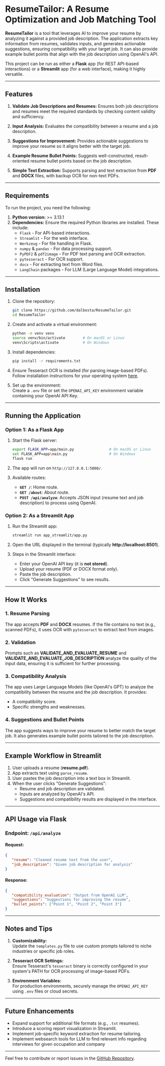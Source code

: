 # ResumeTailor: A Resume Optimization and Job Matching Tool

**ResumeTailor** is a tool that leverages AI to improve your resume by analyzing it against a provided job description. The application extracts key information from resumes, validates inputs, and generates actionable suggestions, ensuring compatibility with your target job. It can also provide example bullet points that align with the job description using OpenAI's API.

This project can be run as either a **Flask** app (for REST API-based interactions) or a **Streamlit** app (for a web interface), making it highly versatile.

---

## Features

1. **Validate Job Descriptions and Resumes:**
   Ensures both job descriptions and resumes meet the required standards by checking content validity and sufficiency.

2. **Input Analysis:**
   Evaluates the compatibility between a resume and a job description.

3. **Suggestions for Improvement:**
   Provides actionable suggestions to improve your resume so it aligns better with the target job.

4. **Example Resume Bullet Points:**
   Suggests well-constructed, result-oriented resume bullet points based on the job description.

5. **Simple Text Extraction:**
   Supports parsing and text extraction from **PDF** and **DOCX** files, with backup OCR for non-text PDFs.

---

## Requirements

To run the project, you need the following:

1. **Python version:** >= 3.13.1  
2. **Dependencies:**
   Ensure the required Python libraries are installed. These include:
   - `Flask` - For API-based interactions.
   - `Streamlit` - For the web interface.
   - `Werkzeug` - For file handling in Flask.
   - `numpy` & `pandas` - For data processing support.
   - `PyPDF2` & `pdf2image` - For PDF text parsing and OCR extraction.
   - `pytesseract` - For OCR support.
   - `docx` - For extracting text from Word files.
   - `LangChain` packages - For LLM (Large Language Model) integrations.

---

## Installation

1. Clone the repository:
   ```bash
   git clone https://github.com/dalbosta/ResumeTailor.git
   cd ResumeTailor
   ```

2. Create and activate a virtual environment:
   ```bash
   python -m venv venv
   source venv/bin/activate        # On macOS or Linux
   venv\Scripts\activate           # On Windows
   ```

3. Install dependencies:
   ```bash
   pip install -r requirements.txt
   ```

4. Ensure Tesseract OCR is installed (for parsing image-based PDFs).  
   Follow installation instructions for your operating system [here](https://github.com/tesseract-ocr/tesseract).

5. Set up the environment:  
   Create a `.env` file or set the `OPENAI_API_KEY` environment variable containing your OpenAI API Key.

---

## Running the Application

### Option 1: As a Flask App
1. Start the Flask server:
   ```bash
   export FLASK_APP=app/main.py                # On macOS or Linux
   set FLASK_APP=app\main.py                   # On Windows
   flask run
   ```

2. The app will run on `http://127.0.0.1:5000/`.

3. Available routes:
   - **`GET /`**: Home route.
   - **`GET /about`**: About route.
   - **`POST /api/analyze`**: Accepts JSON input (resume text and job description) to process using OpenAI.

### Option 2: As a Streamlit App
1. Run the Streamlit app:
   ```bash
   streamlit run app_streamlit/app.py
   ```

2. Open the URL displayed in the terminal (typically **http://localhost:8501**).

3. Steps in the Streamlit interface:
   - Enter your OpenAI API key (it is **not stored**).
   - Upload your resume (PDF or DOCX format only).
   - Paste the job description.
   - Click "Generate Suggestions" to see results.


---

## How It Works

### 1. Resume Parsing
The app accepts **PDF** and **DOCX** resumes. If the file contains no text (e.g., scanned PDFs), it uses OCR with `pytesseract` to extract text from images.

### 2. Validation
Prompts such as **VALIDATE_AND_EVALUATE_RESUME** and **VALIDATE_AND_EVALUATE_JOB_DESCRIPTION** analyze the quality of the input data, ensuring it is sufficient for further processing.

### 3. Compatibility Analysis
The app uses Large Language Models (like OpenAI's GPT) to analyze the compatibility between the resume and the job description. It provides:
   - A compatibility score.
   - Specific strengths and weaknesses.

### 4. Suggestions and Bullet Points
The app suggests ways to improve your resume to better match the target job. It also generates example bullet points tailored to the job description.

---

## Example Workflow in Streamlit

1. User uploads a resume (**resume.pdf**).
2. App extracts text using `parse_resume`.
3. User pastes the job description into a text box in Streamlit.
4. When the user clicks "Generate Suggestions":
   - Resume and job description are validated.
   - Inputs are analyzed by OpenAI's API.
   - Suggestions and compatibility results are displayed in the interface.

---

## API Usage via Flask

### Endpoint: `/api/analyze`

#### Request:
```json
{
   "resume": "Cleaned resume text from the user",
   "job_description": "Given job description for analysis"
}
```

#### Response:
```json
{
   "compatibility_evaluation": "Output from OpenAI LLM",
   "suggestions": "Suggestions for improving the resume",
   "bullet_points": ["Point 1", "Point 2", "Point 3"]
}
```

---

## Notes and Tips

1. **Customizability:**  
   Update the `templates.py` file to use custom prompts tailored to niche industries or specific job roles.

2. **Tesseract OCR Settings:**  
   Ensure Tesseract's `tesseract` binary is correctly configured in your system's PATH for OCR processing of image-based PDFs.

3. **Environment Variables:**  
   For production environments, securely manage the `OPENAI_API_KEY` using `.env` files or cloud secrets.

---

## Future Enhancements

- Expand support for additional file formats (e.g., `.txt` resumes).
- Introduce a scoring report visualization in Streamlit.
- Implement job-specific keyword extraction for resume tailoring.
- Implement websearch tools for LLM to find relevant info regarding interviews for given occupation and company

---

Feel free to contribute or report issues in the [GitHub Repository](https://github.com/dalbosta/ResumeTailor).

